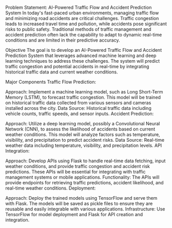 
Problem Statement: AI-Powered Traffic Flow and Accident Prediction System
In today's fast-paced urban environments, managing traffic flow and minimizing road accidents are critical challenges. Traffic congestion leads to increased travel time and pollution, while accidents pose significant risks to public safety. Traditional methods of traffic management and accident prediction often lack the capability to adapt to dynamic real-time conditions and are limited in their predictive accuracy.

Objective
The goal is to develop an AI-Powered Traffic Flow and Accident Prediction System that leverages advanced machine learning and deep learning techniques to address these challenges. The system will predict traffic congestion and potential accidents in real-time by integrating historical traffic data and current weather conditions.

Major Components
Traffic Flow Prediction:

Approach: Implement a machine learning model, such as Long Short-Term Memory (LSTM), to forecast traffic congestion. This model will be trained on historical traffic data collected from various sensors and cameras installed across the city.
Data Source: Historical traffic data including vehicle counts, traffic speeds, and sensor inputs.
Accident Prediction:

Approach: Utilize a deep learning model, possibly a Convolutional Neural Network (CNN), to assess the likelihood of accidents based on current weather conditions. This model will analyze factors such as temperature, visibility, and precipitation to predict accident risks.
Data Source: Real-time weather data including temperature, visibility, and precipitation levels.
API Integration:

Approach: Develop APIs using Flask to handle real-time data fetching, input weather conditions, and provide traffic congestion and accident risk predictions. These APIs will be essential for integrating with traffic management systems or mobile applications.
Functionality: The APIs will provide endpoints for retrieving traffic predictions, accident likelihood, and real-time weather conditions.
Deployment:

Approach: Deploy the trained models using TensorFlow and serve them with Flask. The models will be saved as pickle files to ensure they are reusable and easily integrable with various applications.
Infrastructure: Use TensorFlow for model deployment and Flask for API creation and integration.
